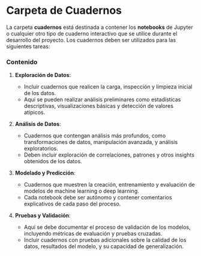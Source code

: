 # Carpeta de Cuadernos

La carpeta **cuadernos** está destinada a contener los **notebooks** de Jupyter o cualquier otro tipo de cuaderno interactivo que se utilice durante el desarrollo del proyecto. Los cuadernos deben ser utilizados para las siguientes tareas:

### Contenido

1. **Exploración de Datos**: 
   - Incluir cuadernos que realicen la carga, inspección y limpieza inicial de los datos.
   - Aquí se pueden realizar análisis preliminares como estadísticas descriptivas, visualizaciones básicas y detección de valores atípicos.

2. **Análisis de Datos**: 
   - Cuadernos que contengan análisis más profundos, como transformaciones de datos, manipulación avanzada, y análisis exploratorios.
   - Deben incluir exploración de correlaciones, patrones y otros insights obtenidos de los datos.

3. **Modelado y Predicción**: 
   - Cuadernos que muestren la creación, entrenamiento y evaluación de modelos de machine learning o deep learning.
   - Cada notebook debe ser autónomo y contener comentarios explicativos de cada paso del proceso.

4. **Pruebas y Validación**: 
   - Aquí se debe documentar el proceso de validación de los modelos, incluyendo métricas de evaluación y pruebas cruzadas.
   - Incluir cuadernos con pruebas adicionales sobre la calidad de los datos, resultados del modelo, y su capacidad de generalización.